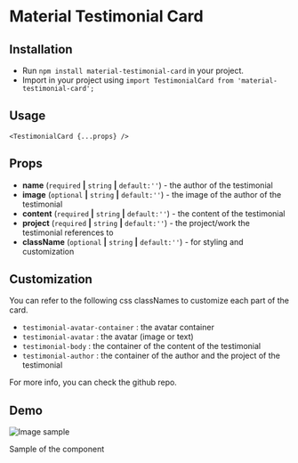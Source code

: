 # Material Testimonial Card

## Installation

* Run `npm install material-testimonial-card` in your project.
* Import in your project using `import TestimonialCard from 'material-testimonial-card';`

## Usage

`<TestimonialCard {...props} />`

## Props

* **name** (`required` **|** `string` **|** `default:''`) - the author of the testimonial
* **image** (`optional` **|** `string` **|** `default:''`) - the image of the author of the testimonial
* **content** (`required` **|** `string` **|** `default:''`) - the content of the testimonial
* **project** (`required` **|** `string` **|** `default:''`) - the project/work the testimonial references to
* **className** (`optional` **|** `string` **|** `default:''`) - for styling and customization

## Customization

You can refer to the following css classNames to customize each part of the card.

* `testimonial-avatar-container` : the avatar container
* `testimonial-avatar` : the avatar (image or text)
* `testimonial-body` : the container of the content of the testimonial
* `testimonial-author` : the container of the author and the project of the testimonial

For more info, you can check the github repo.

## Demo

![Image sample](https://s3.us-east-2.amazonaws.com/alphadev-utils/git-images/material-testimonial-card/demo1.png)

Sample of the component

